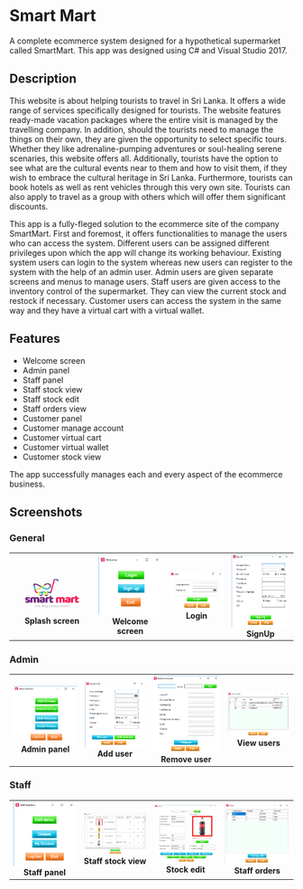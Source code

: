 # Smart Mart
A complete ecommerce system designed for a hypothetical supermarket called SmartMart. This app was designed using C# and Visual Studio 2017. 

## Description
This website is about helping tourists to travel in Sri Lanka. It offers a wide range of services specifically designed for tourists. The website features ready-made vacation packages where the entire visit is managed by the travelling company. In addition, should the tourists need to manage the things on their own, they are given the opportunity to select specific tours. Whether they like adrenaline-pumping adventures or soul-healing serene scenaries, this website offers all. Additionally, tourists have the option to see what are the cultural events near to them and how to visit them, if they wish to embrace the cultural heritage in Sri Lanka. Furthermore, tourists can book hotels as well as rent vehicles through this very own site. Tourists can also apply to travel as a group with others which will offer them significant discounts.

This app is a fully-fleged solution to the ecommerce site of the company SmartMart. First and foremost, it offers functionalities to manage the users who can access the system. Different users can be assigned different privileges upon which the app will change its working behaviour. Existing system users can login to the system whereas new users can register to the system with the help of an admin user. Admin users are given separate screens and menus to manage users. Staff users are given access to the inventory control of the supermarket. They can view the current stock and restock if necessary. Customer users can access the system in the same way and they have a virtual cart with a virtual wallet. 

## Features
- Welcome screen
- Admin panel
- Staff panel
- Staff stock view
- Staff stock edit
- Staff orders view
- Customer panel
- Customer manage account
- Customer virtual cart
- Customer virtual wallet
- Customer stock view

The app successfully manages each and every aspect of the ecommerce business.

## Screenshots

### General
<table>
   <tr>
    <td align="center">
          <img src="Pics/1General/LoadFrm.png"  alt="1" width = 300px />
       <br>
       <b>Splash screen</b>
    </td>
          <td align="center">
          <img src="Pics/1General/Welcome Frm.png"  alt="1" width = 200px />
       <br>
       <b>Welcome screen</b>
    </td>
    <td align="center">
          <img src="Pics/1General/Login Frm.png"  alt="1" width = 200px />
       <br>
       <b>Login</b>
    </td>
          <td align="center">
          <img src="Pics/1General/SignUp Frm.png"  alt="1" width = 200px />
       <br>
       <b>SignUp</b>
    </td>
   </tr> 
</table>


### Admin
<table>
   <tr>
    <td align="center">
          <img src="Pics/2Admin/AdminInterface Frm.png"  alt="1" width = 200px />
       <br>
       <b>Admin panel</b>
    </td>
          <td align="center">
          <img src="Pics/2Admin/AdminAdd Frm.png"  alt="1" width = 200px />
       <br>
       <b>Add user</b>
    </td>
    <td align="center">
          <img src="Pics/2Admin/AdminRemove Frm.png"  alt="1" width = 200px />
       <br>
       <b>Remove user</b>
    </td>
          <td align="center">
          <img src="Pics/2Admin/AdminView Frm.png"  alt="1" width = 200px />
       <br>
       <b>View users</b>
    </td>
   </tr> 
</table>


### Staff
<table>
   <tr>
    <td align="center">
          <img src="Pics/3Staff/StaffInterface Frm.png"  alt="1" width = 200px />
       <br>
       <b>Staff panel</b>
    </td>
          <td align="center">
          <img src="Pics/3Staff/StaffStockView Frm.png"  alt="1" width = 200px />
       <br>
       <b>Staff stock view</b>
    </td>
    <td align="center">
          <img src="Pics/3Staff/StockEdit Frm.png"  alt="1" width = 200px />
       <br>
       <b>Stock edit</b>
    </td>
          <td align="center">
          <img src="Pics/3Staff/Orders Frm.png"  alt="1" width = 200px />
       <br>
       <b>Staff orders</b>
    </td>
   </tr> 
</table>
